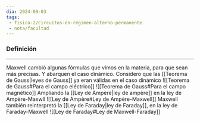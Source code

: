 ```yaml
---
dia: 2024-09-03
tags: 
 - fisica-2/Circuitos-en-régimen-alterno-permanente
 - nota/facultad
---
```

### Definición
---
Maxwell cambió algunas fórmulas que vimos en la materia, para que sean más precisas. Y abarquen el caso dinámico. Considero que las [[Teorema de Gauss|leyes de Gauss]] ya eran válidas en el caso dinámico ![[Teorema de Gauss#Para el campo eléctrico]] ![[Teorema de Gauss#Para el campo magnético]]
Ampliando la [[Ley de Ampère|ley de ampère]] en la ley de Ampère-Maxwll ![[Ley de Ampère#Ley de Ampère-Maxwell]]
Maxwell también reinterpretó la [[Ley de Faraday|ley de Faraday]], en la ley de Faraday-Maxwell ![[Ley de Faraday#Ley de Maxwell-Faraday]]